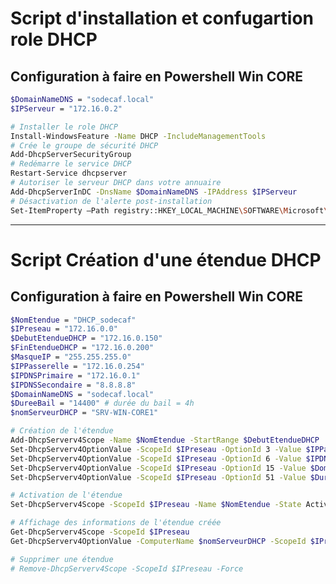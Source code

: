 # Script d'installation et confugartion role DHCP
## Configuration à faire en Powershell Win CORE
````bash
$DomainNameDNS = "sodecaf.local"
$IPServeur = "172.16.0.2"

# Installer le role DHCP
Install-WindowsFeature -Name DHCP -IncludeManagementTools
# Crée le groupe de sécurité DHCP
Add-DhcpServerSecurityGroup
# Redémarre le service DHCP
Restart-Service dhcpserver
# Autoriser le serveur DHCP dans votre annuaire
Add-DhcpServerInDC -DnsName $DomainNameDNS -IPAddress $IPServeur
# Désactivation de l'alerte post-installation
Set-ItemProperty –Path registry::HKEY_LOCAL_MACHINE\SOFTWARE\Microsoft\ServerManager\Roles\12 –Name ConfigurationState –Value 2
````
---------------------------------------------------------------------------------------------------------------------------------
# Script Création d'une étendue DHCP
## Configuration à faire en Powershell Win CORE
````bash
$NomEtendue = "DHCP_sodecaf"
$IPreseau = "172.16.0.0"
$DebutEtendueDHCP = "172.16.0.150"
$FinEtendueDHCP = "172.16.0.200"
$MasqueIP = "255.255.255.0"
$IPPasserelle = "172.16.0.254"
$IPDNSPrimaire = "172.16.0.1"
$IPDNSSecondaire = "8.8.8.8"
$DomainNameDNS = "sodecaf.local"
$DureeBail = "14400" # durée du bail = 4h
$nomServeurDHCP = "SRV-WIN-CORE1"

# Création de l'étendue
Add-DhcpServerv4Scope -Name $NomEtendue -StartRange $DebutEtendueDHCP  -EndRange $FinEtendueDHCP -SubnetMask $MasqueIP
Set-DhcpServerv4OptionValue -ScopeId $IPreseau -OptionId 3 -Value $IPPasserelle
Set-DhcpServerv4OptionValue -ScopeId $IPreseau -OptionId 6 -Value $IPDNSPrimaire,$IPDNSSecondaire -Force
Set-DhcpServerv4OptionValue -ScopeId $IPreseau -OptionId 15 -Value $DomainNameDNS
Set-DhcpServerv4OptionValue -ScopeId $IPreseau -OptionId 51 -Value $DureeBail

# Activation de l'étendue
Set-DhcpServerv4Scope -ScopeId $IPreseau -Name $NomEtendue -State Active

# Affichage des informations de l'étendue créée
Get-DhcpServerv4Scope -ScopeId $IPreseau
Get-DhcpServerv4OptionValue -ComputerName $nomServeurDHCP -ScopeId $IPreseau

# Supprimer une étendue
# Remove-DhcpServerv4Scope -ScopeId $IPreseau -Force
````
